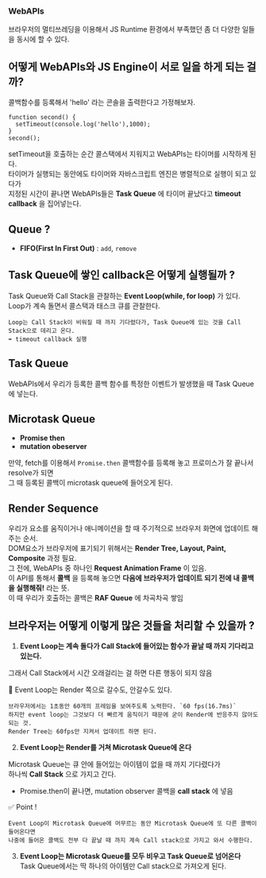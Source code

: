 ### WebAPIs 
브라우저의 멀티쓰레딩을 이용해서 JS Runtime 환경에서 부족했던 좀 더 다양한 일들을 동시에 할 수 있다. 

## 어떻게 WebAPIs와 JS Engine이 서로 일을 하게 되는 걸까?  

콜백함수를 등록해서 'hello' 라는 콘솔을 출력한다고 가정해보자. 
```
function second() {
  setTimeout(console.log('hello'),1000);
}
second();
```
setTimeout을 호출하는 순간 콜스택에서 지워지고 WebAPIs는 타이머를 시작하게 된다.  
타이머가 실행되는 동안에도 타이머와 자바스크립트 엔진은 병렬적으로 실행이 되고 있다가  
지정된 시간이 끝나면 WebAPIs들은 __Task Queue__ 에 타이머 끝났다고 __timeout callback__ 을 집어넣는다.  

## Queue ?
- __FIFO(First In First Out)__ : `add`, `remove` 

## Task Queue에 쌓인 callback은 어떻게 실행될까 ?

Task Queue와 Call Stack을 관찰하는 __Event Loop(while, for loop)__ 가 있다.  
Loop가 계속 돌면서 콜스택과 태스크 큐를 관찰한다.  
```
Loop는 Call Stack이 비워질 때 까지 기다렸다가, Task Queue에 있는 것을 Call Stack으로 데리고 온다.  
➡️ timeout callback 실행
```

## Task Queue

WebAPIs에서 우리가 등록한 콜백 함수를 특정한 이벤트가 발생했을 때 Task Queue에 넣는다. 

## Microtask Queue

- __Promise then__  
- __mutation obeserver__  

만약, fetch를 이용해서 `Promise.then` 콜백함수를 등록해 놓고 프로미스가 잘 끝나서 resolve가 되면  
그 때 등록된 콜백이 microtask queue에 들어오게 된다. 

## Render Sequence

우리가 요소를 움직이거나 애니메이션을 할 때 주기적으로 브라우저 화면에 업데이트 해주는 순서.   
DOM요소가 브라우저에 표기되기 위해서는 __Render Tree, Layout, Paint, Composite__ 과정 필요.  
그 전에, WebAPIs 중 하나인 __Request Animation Frame__ 이 있음.  
이 API를 통해서 __콜백__ 을 등록해 놓으면 __다음에 브라우저가 업데이트 되기 전에 내 콜백을 실행해줘!__ 라는 뜻.  
이 때 우리가 호출하는 콜백은 __RAF Queue__ 에 차곡차곡 쌓임  

## 브라우저는 어떻게 이렇게 많은 것들을 처리할 수 있을까 ?

1. __Event Loop는 계속 돌다가 Call Stack에 들어있는 함수가 끝날 때 까지 기다리고 있는다.__  

그래서 Call Stack에서 시간 오래걸리는 걸 하면 다른 행동이 되지 않음  

🍒 Event Loop는 Render 쪽으로 갈수도, 안갈수도 있다. 
```
브라우저에서는 1초동안 60개의 프레임을 보여주도록 노력한다. `60 fps(16.7ms)`  
하지만 event loop는 그것보다 더 빠르게 움직이기 때문에 굳이 Render에 반응주지 않아도 되는 것. 
Render Tree는 60fps만 지켜서 업데이트 하면 된다.
```

2. __Event Loop는 Render를 거쳐 Microtask Queue에 온다__  

Microtask Queue는 큐 안에 들어있는 아이템이 없을 때 까지 기다렸다가  
하나씩 __Call Stack__ 으로 가지고 간다.  
- Promise.then이 끝나면, mutation observer 콜백을 __call stack__ 에 넣음  

✅  Point ! 
```
Event Loop이 Microtask Queue에 머무르는 동안 Microtask Queue에 또 다른 콜백이 들어온다면 
나중에 들어온 콜백도 전부 다 끝날 때 까지 계속 Call stack으로 가지고 와서 수행한다. 
```

3. __Event Loop는 Microtask Queue를 모두 비우고 Task Queue로 넘어온다__  
Task Queue에서는 딱 하나의 아이템만 Call stack으로 가져오게 된다.  

